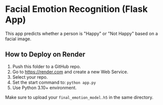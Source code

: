 # Facial Emotion Recognition (Flask App)

This app predicts whether a person is "Happy" or "Not Happy" based on a facial image.

## How to Deploy on Render
1. Push this folder to a GitHub repo.
2. Go to https://render.com and create a new Web Service.
3. Select your repo.
4. Set the start command to: `python app.py`
5. Use Python 3.10+ environment.

Make sure to upload your `final_emotion_model.h5` in the same directory.